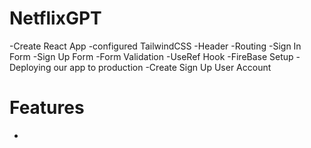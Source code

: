 # NetflixGPT 

-Create React App
-configured TailwindCSS
-Header
-Routing
-Sign In Form 
-Sign Up Form
-Form Validation
-UseRef Hook
-FireBase Setup
-Deploying our app to production
-Create Sign Up User Account


# Features

-